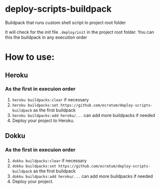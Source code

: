 # deploy-scripts-buildpack

Buildpack that runs custom shell script in project root folder

It will check for the init file `.deploy/init` in the project root folder. You can this the buildpack in any execution order

# How to use:
## Heroku
### As the first in execuion order
1. `heroku buildpacks:clear` if necessary
2. `heroku buildpacks:set https://github.com/ecratum/deploy-scripts-buildpack` as the first buildpack
3. `heroku buildpacks:add heroku/...` can add more buildpacks if needed
4. Deploy your project to Heroku.

## Dokku
### As the first in execuion order
1. `dokku buildpacks:clear` if necessary
2. `dokku buildpacks:set https://github.com/ecratum/deploy-scripts-buildpack` as the first buildpack
3. `dokku buildpacks:add heroku/...` can add more buildpacks if needed
4. Deploy your project.
